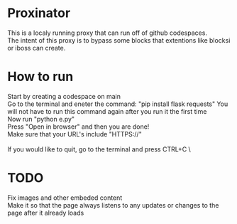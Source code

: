 # Proxinator
This is a localy running proxy that can run off of github codespaces. \
The intent of this proxy is to bypass some blocks that extentions like blocksi or iboss can create.
# How to run
Start by creating a codespace on main \
Go to the terminal and eneter the command: "pip install flask requests" You will not have to run this command again after you run it the first time\
Now run "python e.py"\
Press "Open in browser" and then you are done!\
Make sure that your URL's include "HTTPS://"\
\
If you would like to quit, go to the terminal and press CTRL+C
\
# TODO
Fix images and other embeded content\
Make it so that the page always listens to any updates or changes to the page after it already loads